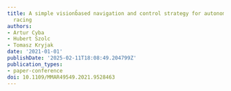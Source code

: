 ```yaml
---
title: A simple visionb̄ased navigation and control strategy for autonomous drone
  racing
authors:
- Artur Cyba
- Hubert Szolc
- Tomasz Kryjak
date: '2021-01-01'
publishDate: '2025-02-11T18:08:49.204799Z'
publication_types:
- paper-conference
doi: 10.1109/MMAR49549.2021.9528463
---
```

